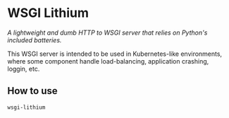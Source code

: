# WSGI Lithium

*A lightweight and dumb HTTP to WSGI server that relies on Python's included batteries.*

This WSGI server is intended to be used in Kubernetes-like environments, where some component handle load-balancing, application crashing, loggin, etc.

## How to use

`wsgi-lithium`
